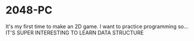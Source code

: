 # 2048-PC
It's my first time to make an 2D game. I want to practice programming so... </br>
IT'S SUPER INTERESTING TO LEARN DATA STRUCTURE
